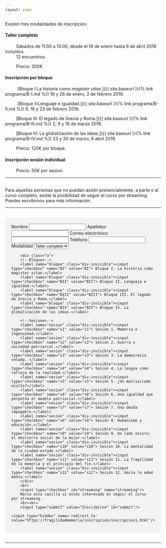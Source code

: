 ```yaml
---
layout: page
---
```


Existen tres modalidades de inscripción:

<h4><b>Taller completo</b></h4>
&nbsp;&nbsp;&nbsp;&nbsp;&nbsp;&nbsp;&nbsp;&nbsp;&nbsp;Sábados de 11:00 a 13:00, desde el 19 de enero hasta 6 de abril 2019 incluídos.<br>
&nbsp;&nbsp;&nbsp;&nbsp;&nbsp;&nbsp;&nbsp;&nbsp;&nbsp;12 encuentros.<br>

&nbsp;&nbsp;&nbsp;&nbsp;&nbsp;&nbsp;&nbsp;&nbsp;&nbsp;Precio:  300€

<h4><b>Inscripción por bloque</b></h4>
&nbsp;&nbsp;&nbsp;&nbsp;&nbsp;&nbsp;&nbsp;&nbsp;&nbsp;
[Bloque I:La historia como <i>magister vitae</i>.]({{ site.baseurl }}{% link programa/B-I.md %}) 19 y 26 de enero, 2 de febrero 2019.

&nbsp;&nbsp;&nbsp;&nbsp;&nbsp;&nbsp;&nbsp;&nbsp;&nbsp;
[Bloque II:Lenguaje e igualdad.]({{ site.baseurl }}{% link programa/B-II.md %}) 9, 16 y 23 de febrero  2019.

&nbsp;&nbsp;&nbsp;&nbsp;&nbsp;&nbsp;&nbsp;&nbsp;&nbsp;[Bloque III: El legado de Grecia y Roma.]({{ site.baseurl }}{% link programa/B-III.md %}) 2, 9 y 16 de marzo 2019.

&nbsp;&nbsp;&nbsp;&nbsp;&nbsp;&nbsp;&nbsp;&nbsp;&nbsp;[Bloque IV: La globalización de las ideas.]({{ site.baseurl }}{% link programa/B-IV.md %}) 23 y 30 de marzo, 6 abril 2019.

&nbsp;&nbsp;&nbsp;&nbsp;&nbsp;&nbsp;&nbsp;&nbsp;&nbsp;Precio: 120€ por bloque.<br>

<h4><b>Inscripción sesión individual</b></h4>

&nbsp;&nbsp;&nbsp;&nbsp;&nbsp;&nbsp;&nbsp;&nbsp;&nbsp;Precio: 50€ por sesion.

<hr>
<br>
<!--<img src="/assets/images/tuba.png" alt="Telégrafo acústico antigua grecia" /><br>-->
Para aquellas personas que no puedan asistir presencialmente, a parte o al curso completo, existe la posibilidad de seguir el curso por streaming. Puedes escribirnos para más información.
<hr>
<br>
<div style="border-radius: 5px;background-color: #f2f2f2;padding: 20px;">
<form accept-charset="UTF-8" action="https://formcarry.com/s/5pYNQCAMaX1" method="post">
  <!-- the redirect_to is optional, the form will redirect to the referrer on submission -->
        <label for="nombre">Nombre</label>
        <input type="text" id="nombre" name="nombre" required/>
        <label for="apellidos">Apellidos</label>
        <input type="text" id="apellidos" name="apellidos" required/>
        <label for="email">Correo electrónico</label>
        <input type="email" id="email"  name="email" required/>
        <label for="telefono">Teléfono</label>
        <input type="tel" id="telefono" name="telefono"/>
        <label for="opcion">Modalidad</label>
        <select name="opcion" onchange="updateCheckBox(this)">
        <option value="todo" selected>Taller completo</option>
        <option value="bloques">Por bloques</option>
        <option value="sesiones">Por sesiones</option>
        <input type="hidden" name="_gotcha">
        </select>

        <div class="a">
        <!--Bloques-->
        <label name="bloque" class="div-invisible"><input type="checkbox" name="BI" value="BI"> Bloque I. La historia como magister vitae.</label>
        <label name="bloque" class="div-invisible"><input type="checkbox" name="BII" value="BII"> Bloque II. Lenguaje e igualdad.</label>
        <label name="bloque" class="div-invisible"><input type="checkbox" name="BIII" value="BIII"> Bloque III. El legado de Grecia y Roma.</label>
        <label name="bloque" class="div-invisible"><input type="checkbox" name="BIV" value="BIV"> Bloque IV. La globalización de las ideas.</label>

        <!--Sesiones-->
        <label name="sesion" class="div-invisible"><input type="checkbox" name="s1" value="s1"> Sesión 1. Memoria e ingenuidad.</label>
        <label name="sesion" class="div-invisible"><input type="checkbox" name="s2" value="s2"> Sesión 2. Guerra y sociedad patriarcal.</label>
        <label name="sesion" class="div-invisible"><input type="checkbox" name="s3" value="s3"> Sesión 3. La democracia velada. </label>
        <label name="sesion" class="div-invisible"><input type="checkbox" name="s4" value="s4"> Sesión 4. La lengua como reflejo de la realidad.</label>
        <label name="sesion" class="div-invisible"><input type="checkbox" name="s5" value="s5"> Sesión 5. ¿Un matriarcado oculto?</label>
        <label name="sesion" class="div-invisible"><input type="checkbox" name="s6" value="s6"> Sesión 6. Una igualdad que perpetúa el modelo patriarcal.</label>
        <label name="sesion" class="div-invisible"><input type="checkbox" name="s7" value="s7"> Sesión 7. Una deuda impagable.</label>
        <label name="sesion" class="div-invisible"><input type="checkbox" name="s8" value="s8"> Sesión 8. Humanismo y educación.</label>
        <label name="sesion" class="div-invisible"><input type="checkbox" name="s9" value="s9"> Sesión 9. Un lado oscuro: el destierro social de la mujer.</label>
        <label name="sesion" class="div-invisible"><input type="checkbox" name="s10" value="s10"> Sesión 10. La mentalidad de la ciudad-estado.</label>
        <label name="sesion" class="div-invisible"><input type="checkbox" name="s11" value="s11"> Sesión 11. La fragilidad de la memoria y el principio del fin.</label>
        <label name="sesion" class="div-invisible"><input type="checkbox" name="s12" value="s12"> Sesión 12. Hacia la edad media.</label>
        </div>
        <br>
        <input type="checkbox" id="streaming" name="streaming"/>
        Marca esta casilla si estás interesado en seguir el curso por streaming.
        <br><br>
        <input type="submit" value="Inscribirse" id="submit"/>

   <!-- the redirect_to is optional, the form will redirect to the referrer on submission -->

    <input type="hidden" name='redirect_to' value="https://fragilidadmemoria/inscripcion/inscripcion1.html"/>

</form></div>


<br>
<hr>
